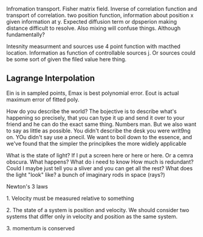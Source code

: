 Infromation transport. Fisher matrix field. Inverse of correlation
function and transport of correlation. two position function,
information about position x given information at y. Expected diffusion
term or dpsperion making distance difficult to resolve. Also mixing will
confuse things. Although fundamentally?

Intesnity measurment and sources use 4 point function with macthed
location. Information as function of controllable sources j. Or sources
could be some sort of given the filed value here thing.

Lagrange Interpolation
----------------------

Ein is in sampled points, Emax is best polynomial error. Eout is actual
maximum error of fitted poly.

How do you describe the world? The bojective is to describe what's
happening so precisely, that you can type it up and send it over to your
friend and he can do the exact same thing. Numbers man. But we also want
to say as little as possible. You didn't describe the desk you were
writ9ng on. YOu didn't say use a pnecil. We want to boil down to the
essence, and we've found that the simpler the principlkes the more
widlely applicable

What is the state of light? If I put a screen here or here or here. Or a
cemra obscura. What happens? What do i need to know How much is
redundant? Could I maybe just tell you a sliver and you can get all the
rest? What does the light "look" like? a bunch of imaginary rods in
space (rays?)

Newton's 3 laws

1\. Velocity must be measured relative to something

2\. The state of a system is position and velocity. We should consider
two systems that differ only in velocity and position as the same
system.

3\. momentum is conserved
